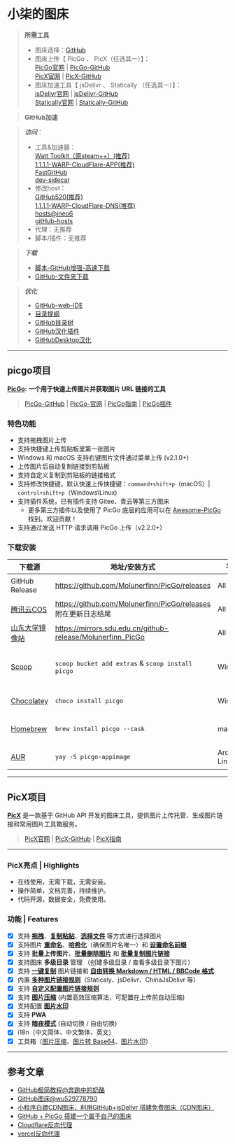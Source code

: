 # 小柒的图床   
>**所需工具**  
>- 图床选择：[GitHub](https://github.com)  
>- 图床上传【 PicGo 、 PicX（任选其一）】：  
  [PicGo官网](https://molunerfinn.com/PicGo/) | [PicGo-GitHub](https://github.com/Molunerfinn/PicGo)  
  [PicX官网](https://picx.xpoet.cn/) | [PicX-GitHub](https://github.com/XPoet/picx)    
>- 图床加速工具【 jsDelivr 、 Statically （任选其一）】：  
  [jsDelivr官网](https://www.jsdelivr.com/) | [jsDelivr-GitHub](https://github.com/jsdelivr/jsdelivr)  
  [Statically官网](https://statically.io/) | [Statically-GitHub](https://github.com/staticallyio/statically)     

>**GitHub加速**  

> ***访问***：  
  >-  工具&加速器：  
    [Watt Toolkit（原steam++）(推荐)](https://steampp.net/)  
    [1.1.1.1-WARP-CloudFlare-APP(推荐)](https://1.1.1.1/zh-Hans/)     
    [FastGitHub](https://github.com/dotnetcore/FastGithub)  
    [dev-sidecar](https://github.com/docmirror/dev-sidecar)  
  >-  修改host：  
    [GitHub520(推荐)](https://github.com/521xueweihan/GitHub520)  
    [1.1.1.1-WARP-CloudFlare-DNS(推荐)](https://1.1.1.1/zh-Hans/dns/)  
    [hosts@ineo6](https://github.com/ineo6/hosts)  
    [gitHub-hosts](https://github.com/isevenluo/github-hosts)  
  >-  代理：无推荐
  >-  脚本/插件：无推荐  
        
>***下载***
  >- [脚本-GitHub增强-高速下载](https://greasyfork.org/zh-CN/scripts/412245)
  >- [GitHub-文件夹下载](https://greasyfork.org/en/scripts/434592)

>***优化***
>- [GitHub-web-IDE](https://chrome.google.com/webstore/detail/github-web-ide/adjiklnjodbiaioggfpbpkhbfcnhgkfe)
>- [目录提纲](https://chrome.google.com/webstore/detail/smart-toc/lifgeihcfpkmmlfjbailfpfhbahhibba)
>- [GitHub目录树](https://chrome.google.com/webstore/detail/gitako-github-file-tree/giljefjcheohhamkjphiebfjnlphnokk)
>- [GitHub汉化插件](https://greasyfork.org/zh-CN/scripts/407485)
>- [GitHubDesktop汉化](https://github.com/robotze/GithubDesktopZhTool)

---

## picgo项目 

**[PicGo](https://molunerfinn.com/PicGo): 一个用于快速上传图片并获取图片 URL 链接的工具**

>[PicGo-GitHub](https://github.com/Molunerfinn/PicGo) | [PicGo-官网](https://molunerfinn.com/PicGo/) | [PicGo指南](https://picgo.github.io/PicGo-Doc/) | [PicGo插件](https://github.com/PicGo/Awesome-PicGo)

### 特色功能

- 支持拖拽图片上传
- 支持快捷键上传剪贴板里第一张图片
- Windows 和 macOS 支持右键图片文件通过菜单上传 (v2.1.0+)
- 上传图片后自动复制链接到剪贴板
- 支持自定义复制到剪贴板的链接格式
- 支持修改快捷键，默认快速上传快捷键：`command+shift+p`（macOS）| `control+shift+p`（Windows\Linux)
- 支持插件系统，已有插件支持 Gitee、青云等第三方图床
  - 更多第三方插件以及使用了 PicGo 底层的应用可以在 [Awesome-PicGo](https://github.com/PicGo/Awesome-PicGo) 找到。欢迎贡献！
- 支持通过发送 HTTP 请求调用 PicGo 上传（v2.2.0+)

### 下载安装

| 下载源  | 地址/安装方式  | 平台 | 备注  |
|---|---|---|---|
| GitHub Release  | https://github.com/Molunerfinn/PicGo/releases | All | 国内下载速度可能会慢 |
| [腾讯云COS](https://cloud.tencent.com/product/cos)  | https://github.com/Molunerfinn/PicGo/releases 附在更新日志结尾 | All | 感谢 [腾讯云COS](https://cloud.tencent.com/product/cos) 提供的赞助支持 |
| [山东大学镜像站](https://mirrors.sdu.edu.cn/) | https://mirrors.sdu.edu.cn/github-release/Molunerfinn_PicGo | All | 感谢 [山东大学镜像站](https://mirrors.sdu.edu.cn/) 提供的镜像支持 |
| [Scoop](https://scoop.sh/) | `scoop bucket add extras` & `scoop install picgo` | Windows | 感谢 @huangnauh 和 @Gladtbam 的贡献 |
| [Chocolatey](https://chocolatey.org/) | `choco install picgo` | Windows | 感谢 @iYato 的贡献 |
| [Homebrew](https://brew.sh/) | `brew install picgo --cask` | macOS | 感谢 @womeimingzi11 的贡献 |
| [AUR](https://aur.archlinux.org/packages/yay) | `yay -S picgo-appimage` | Arch-Linux | 感谢 @houbaron 的贡献 |

---

## PicX项目

**[PicX](https://picx.xpoet.cn)** 是一款基于 GitHub API 开发的图床工具，提供图片上传托管、生成图片链接和常用图片工具箱服务。

>[PicX官网](https://picx.xpoet.cn) | [PicX-GitHub](https://github.com/XPoet/picx) | [PicX指南](https://picx-docs.xpoet.cn)

---

### PicX亮点 | Highlights

- 在线使用，无需下载，无需安装。
- 操作简单，文档完善，持续维护。
- 代码开源，数据安全，免费使用。

### 功能 | Features

- [x] 支持 **[拖拽](https://picx-docs.xpoet.cn/usage-guide/upload.html#%E6%8B%96%E6%8B%BD%E5%9B%BE%E7%89%87)**、**[复制粘贴](https://picx-docs.xpoet.cn/usage-guide/upload.html#%E5%A4%8D%E5%88%B6%E7%B2%98%E8%B4%B4)**、**[选择文件](https://picx-docs.xpoet.cn/usage-guide/upload.html#%E9%80%89%E6%8B%A9%E6%96%87%E4%BB%B6)** 等方式进行选择图片
- [x] 支持图片 **[重命名](https://picx-docs.xpoet.cn/usage-guide/upload.html#%E9%87%8D%E5%91%BD%E5%90%8D)**、**[哈希化](https://picx-docs.xpoet.cn/usage-guide/upload.html#%E5%93%88%E5%B8%8C%E5%8C%96)**（确保图片名唯一）和 **[设置命名前缀](https://picx-docs.xpoet.cn/usage-guide/upload.html#%E5%89%8D%E7%BC%80%E5%91%BD%E5%90%8D)**
- [x] 支持 **批量上传图片**、**[批量删除图片](https://picx-docs.xpoet.cn/usage-guide/management.html#%E5%88%A0%E9%99%A4-%E6%89%B9%E9%87%8F%E5%88%A0%E9%99%A4)** 和 **[批量复制图片链接](https://picx-docs.xpoet.cn/usage-guide/management.html#%E5%A4%8D%E5%88%B6-%E6%89%B9%E9%87%8F%E5%A4%8D%E5%88%B6%E9%93%BE%E6%8E%A5)**
- [x] 支持图床 **多级目录** 管理 （创建多级目录 / 查看多级目录下图片）
- [x] 支持 **[一键复制](https://picx-docs.xpoet.cn/usage-guide/upload.html#%E5%A4%8D%E5%88%B6%E5%9B%BE%E7%89%87%E9%93%BE%E6%8E%A5)** 图片链接和 **[自由转换 Markdown / HTML / BBCode 格式](https://picx-docs.xpoet.cn/usage-guide/settings.html#%E5%9B%BE%E7%89%87%E9%93%BE%E6%8E%A5%E6%A0%BC%E5%BC%8F%E8%AE%BE%E7%BD%AE)**
- [x] 内置 **[多种图片链接规则](https://picx-docs.xpoet.cn/usage-guide/settings.html#%E9%80%89%E6%8B%A9%E5%9B%BE%E7%89%87%E9%93%BE%E6%8E%A5%E8%A7%84%E5%88%99)**（Staticaly、jsDelivr、ChinaJsDelivr 等）
- [x] 支持 **[自定义配置图片链接规则](https://picx-docs.xpoet.cn/usage-guide/settings.html#%E9%85%8D%E7%BD%AE%E8%87%AA%E5%AE%9A%E4%B9%89%E5%9B%BE%E7%89%87%E9%93%BE%E6%8E%A5%E8%A7%84%E5%88%99)**
- [x] 支持 **[图片压缩](https://picx-docs.xpoet.cn/usage-guide/settings.html#%E5%9B%BE%E7%89%87%E5%8E%8B%E7%BC%A9%E8%AE%BE%E7%BD%AE)** (内置高效压缩算法，可配置在上传前自动压缩)
- [x] 支持配置 **[图片水印](https://picx-docs.xpoet.cn/usage-guide/settings.html#%E5%9B%BE%E7%89%87%E6%B0%B4%E5%8D%B0%E8%AE%BE%E7%BD%AE)**
- [x] 支持 **PWA**
- [x] 支持 **[暗夜模式](https://picx-docs.xpoet.cn/usage-guide/settings.html#%E4%B8%BB%E9%A2%98%E8%AE%BE%E7%BD%AE)** (自动切换 / 自由切换)
- [x] i18n（中文简体、中文繁体、英文）
- [x] 工具箱（[图片压缩](https://picx-docs.xpoet.cn/usage-guide/toolbox.html#%E5%9B%BE%E7%89%87%E5%8E%8B%E7%BC%A9)、[图片转 Base64](https://picx-docs.xpoet.cn/usage-guide/toolbox.html#%E5%9B%BE%E7%89%87%E8%BD%AC-base64)、[图片水印](https://picx-docs.xpoet.cn/usage-guide/toolbox.html#%E5%9B%BE%E7%89%87%E6%B0%B4%E5%8D%B0)）

---

## 参考文章
- [GitHub极简教程@奔跑中的奶酪](https://www.runningcheese.com/awesome-github)
- [GitHub图床@wu529778790](https://github.com/wu529778790/image)  
- [小程序白嫖CDN图床，利用GitHub+jsDelivr 搭建免费图床（CDN图床）](https://www.cnblogs.com/rzkwz/p/17433027.html)  
- [GitHub + PicGo 搭建一个属于自己的图床](https://www.imooc.com/article/336710)
- [Cloudflare反向代理](https://github.com/gaboolic/cloudflare-reverse-proxy)
- [vercel反向代理](https://github.com/gaboolic/vercel-reverse-proxy)
